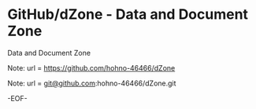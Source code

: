 # GitHub/dZone - Data and Document Zone

Data and Document Zone

Note:	url = https://github.com/hohno-46466/dZone

Note:	url = git@github.com:hohno-46466/dZone.git

-EOF-
